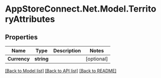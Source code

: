 # AppStoreConnect.Net.Model.TerritoryAttributes

## Properties

Name | Type | Description | Notes
------------ | ------------- | ------------- | -------------
**Currency** | **string** |  | [optional] 

[[Back to Model list]](../README.md#documentation-for-models) [[Back to API list]](../README.md#documentation-for-api-endpoints) [[Back to README]](../README.md)

